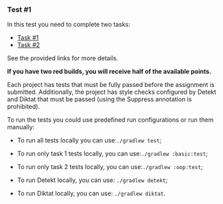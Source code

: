 ### Test #1

In this test you need to complete two tasks:
- [Task #1](./basic/README.md)
- [Task #2](./oop/README.md)

See the provided links for more details.

**If you have two red builds, you will receive half of the available points.**

Each project has tests that must be fully passed before the assignment is submitted. Additionally, the project has style checks configured by Detekt and Diktat that must be passed (using the Suppress annotation is prohibited).

To run the tests you could use predefined run configurations or run them manually:

* To run all tests locally you can use:`./gradlew test`;

* To run only task 1 tests locally, you can use:`./gradlew :basic:test`;

* To run only task 2 tests locally, you can use:`./gradlew :oop:test`;

* To run Detekt locally, you can use: `./gradlew detekt`;

* To run Diktat locally, you can use: `./gradlew diktat`.
